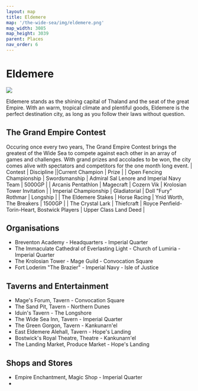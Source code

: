 ```yaml
---
layout: map
title: Eldemere
map: '/the-wide-sea/img/eldemere.png'
map_width: 3085
map_height: 3039
parent: Places
nav_order: 6
---
```


# Eldemere

![](/the-wide-sea/img/eldemere.jpg)

Eldemere stands as the shining capital of Thaland and the seat of the great Empire. With an warm, tropical climate and plentiful goods, Eldemere is the perfect destination city, as long as you follow their laws without question.

## The Grand Empire Contest

Occuring once every two years, The Grand Empire Contest brings the greatest of the Wide Sea to compete against each other in an array of games and challenges. With grand prizes and accolades to be won, the city comes alive with spectators and competitors for the one month long event.
| Contest | Discipline ||Current Champion | Prize |
| Open Fencing Championship | Swordsmanship | Admiral Sal Lenore and Imperial Navy Team | 5000GP |
| Arcanis Pentathlon | Magecraft | Cozern Vik | Krolosian Tower Invitation |
| Imperial Championship | Gladiatorial | Doll "Fury" Rothmar | Longship |
| The Eldemere Stakes | Horse Racing | Ynid Worth, The Breakers | 1500GP |
| The Crystal Lark | Thiefcraft | Royce Penfield-Torin-Heart, Bostwick Players | Upper Class Land Deed |

## Organisations

* Breventon Academy - Headquarters - Imperial Quarter
* The Immaculate Cathedral of Everlasting Light - Church of Lumiria - Imperial Quarter
* The Krolosian Tower - Mage Guild - Convocation Square
* Fort Loderim "The Brazier" - Imperial Navy - Isle of Justice

## Taverns and Entertainment

* Mage's Forum, Tavern - Convocation Square
* The Sand Pit, Tavern - Northern Dunes
* Iduin's Tavern - The Longshore
* The Wide Sea Inn, Tavern - Imperial Quarter
* The Green Gorgon, Tavern - Kankunarn'el
* East Eldemere Alehall, Tavern - Hope's Landing
* Bostwick's Royal Theatre, Theatre - Kankunarn'el
* The Landing Market, Produce Market - Hope's Landing

## Shops and Stores

* Empire Enchantment, Magic Shop - Imperial Quarter
* 